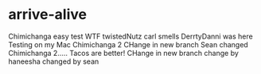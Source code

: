 # arrive-alive
Chimichanga
easy
test
WTF
twistedNutz
carl smells
DerrtyDanni was here
Testing on my Mac
Chimichanga 2
CHange in new branch
Sean changed
Chimichanga 2..... Tacos are better!
CHange in new branch
change by haneesha
changed by sean
